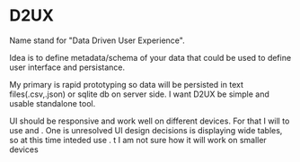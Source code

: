 # D2UX

Name stand for "Data Driven User Experience". 

Idea is to define metadata/schema of your data that could be 
used to define user interface and persistance. 

My primary is rapid prototyping so data will be persisted in 
text files(.csv,.json) or sqlite db on server side. I want D2UX 
be simple and usable standalone tool. 

UI should be responsive and work well on different devices. 
For that I will to use [][jquery] and [][bootstrap]. One is 
unresolved UI design decisions is displaying wide tables, so 
at this time inteded use [][slickgrid]. t I am not sure how 
it will work on smaller devices



[jquery]: http://jquery.com
[bootstrap]: http://getbootstrap.com/
[slickgrid]: https://github.com/mleibman/SlickGrid

